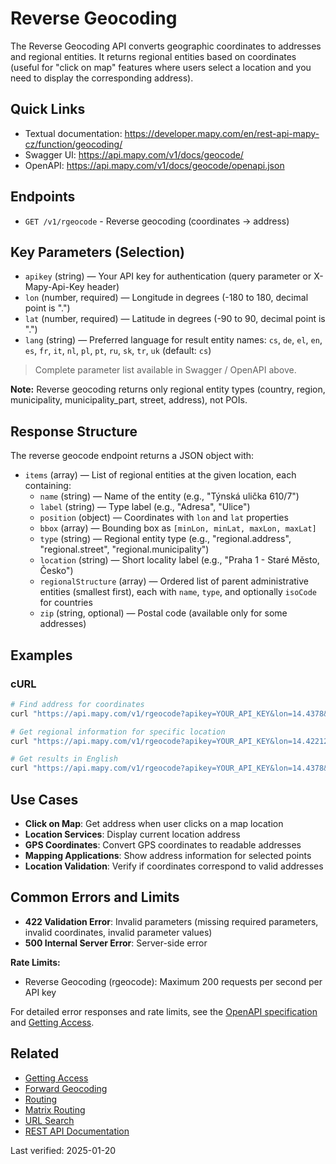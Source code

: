 # Reverse Geocoding

The Reverse Geocoding API converts geographic coordinates to addresses and regional entities. It returns regional entities based on coordinates (useful for "click on map" features where users select a location and you need to display the corresponding address).

## Quick Links

- Textual documentation: https://developer.mapy.com/en/rest-api-mapy-cz/function/geocoding/
- Swagger UI: https://api.mapy.com/v1/docs/geocode/
- OpenAPI: https://api.mapy.com/v1/docs/geocode/openapi.json

## Endpoints

- `GET /v1/rgeocode` - Reverse geocoding (coordinates → address)

## Key Parameters (Selection)

- `apikey` (string) — Your API key for authentication (query parameter or X-Mapy-Api-Key header)
- `lon` (number, required) — Longitude in degrees (-180 to 180, decimal point is ".")
- `lat` (number, required) — Latitude in degrees (-90 to 90, decimal point is ".")
- `lang` (string) — Preferred language for result entity names: `cs`, `de`, `el`, `en`, `es`, `fr`, `it`, `nl`, `pl`, `pt`, `ru`, `sk`, `tr`, `uk` (default: `cs`)

> Complete parameter list available in Swagger / OpenAPI above.

**Note:** Reverse geocoding returns only regional entity types (country, region, municipality, municipality_part, street, address), not POIs.

## Response Structure

The reverse geocode endpoint returns a JSON object with:

- `items` (array) — List of regional entities at the given location, each containing:
  - `name` (string) — Name of the entity (e.g., "Týnská ulička 610/7")
  - `label` (string) — Type label (e.g., "Adresa", "Ulice")
  - `position` (object) — Coordinates with `lon` and `lat` properties
  - `bbox` (array) — Bounding box as `[minLon, minLat, maxLon, maxLat]`
  - `type` (string) — Regional entity type (e.g., "regional.address", "regional.street", "regional.municipality")
  - `location` (string) — Short locality label (e.g., "Praha 1 - Staré Město, Česko")
  - `regionalStructure` (array) — Ordered list of parent administrative entities (smallest first), each with `name`, `type`, and optionally `isoCode` for countries
  - `zip` (string, optional) — Postal code (available only for some addresses)

## Examples

### cURL

```bash
# Find address for coordinates
curl "https://api.mapy.com/v1/rgeocode?apikey=YOUR_API_KEY&lon=14.4378&lat=50.0755"

# Get regional information for specific location
curl "https://api.mapy.com/v1/rgeocode?apikey=YOUR_API_KEY&lon=14.42212&lat=50.08861"

# Get results in English
curl "https://api.mapy.com/v1/rgeocode?apikey=YOUR_API_KEY&lon=14.4378&lat=50.0755&lang=en"
```

## Use Cases

- **Click on Map**: Get address when user clicks on a map location
- **Location Services**: Display current location address
- **GPS Coordinates**: Convert GPS coordinates to readable addresses
- **Mapping Applications**: Show address information for selected points
- **Location Validation**: Verify if coordinates correspond to valid addresses

## Common Errors and Limits

- **422 Validation Error**: Invalid parameters (missing required parameters, invalid coordinates, invalid parameter values)
- **500 Internal Server Error**: Server-side error

**Rate Limits:**
- Reverse Geocoding (rgeocode): Maximum 200 requests per second per API key

For detailed error responses and rate limits, see the [OpenAPI specification](https://api.mapy.com/v1/docs/geocode/openapi.json) and [Getting Access](getting-access.md).

## Related

- [Getting Access](getting-access.md)
- [Forward Geocoding](forward-geocoding.md)
- [Routing](routing.md)
- [Matrix Routing](matrix-routing.md)
- [URL Search](../url-mapy/search.md)
- [REST API Documentation](README.md)

Last verified: 2025-01-20

